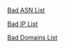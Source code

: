 [Bad ASN List](https://github.com/KnightmareVIIVIIXC/Personal-List/blob/main/spamhaus/asndrop.list) 

[Bad IP List](https://github.com/KnightmareVIIVIIXC/Personal-List/raw/main/dns_disallowed_clients.txt)

[Bad Domains List](https://github.com/KnightmareVIIVIIXC/Personal-List/raw/main/dns_disallowed_domains.txt)
